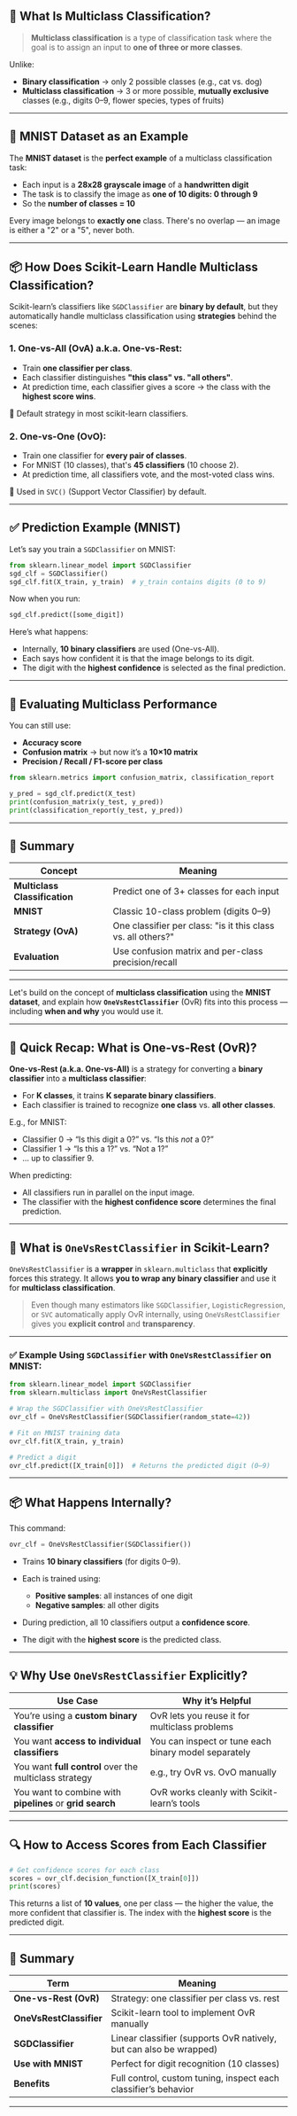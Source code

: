 

## 🧠 What Is Multiclass Classification?

> **Multiclass classification** is a type of classification task where the goal is to assign an input to **one of three or more classes**.

Unlike:

* **Binary classification** → only 2 possible classes (e.g., cat vs. dog)
* **Multiclass classification** → 3 or more possible, **mutually exclusive** classes (e.g., digits 0–9, flower species, types of fruits)

---

## 🔢 MNIST Dataset as an Example

The **MNIST dataset** is the **perfect example** of a multiclass classification task:

* Each input is a **28x28 grayscale image** of a **handwritten digit**
* The task is to classify the image as **one of 10 digits: 0 through 9**
* So the **number of classes = 10**

Every image belongs to **exactly one** class. There's no overlap — an image is either a "2" or a "5", never both.

---

## 📦 How Does Scikit-Learn Handle Multiclass Classification?

Scikit-learn’s classifiers like `SGDClassifier` are **binary by default**, but they automatically handle multiclass classification using **strategies** behind the scenes:

### 1. **One-vs-All (OvA)** a.k.a. One-vs-Rest:

* Train **one classifier per class**.
* Each classifier distinguishes **"this class" vs. "all others"**.
* At prediction time, each classifier gives a score → the class with the **highest score wins**.

📌 Default strategy in most scikit-learn classifiers.

### 2. **One-vs-One (OvO)**:

* Train one classifier for **every pair of classes**.
* For MNIST (10 classes), that's **45 classifiers** (10 choose 2).
* At prediction time, all classifiers vote, and the most-voted class wins.

📌 Used in `SVC()` (Support Vector Classifier) by default.

---

## ✅ Prediction Example (MNIST)

Let’s say you train a `SGDClassifier` on MNIST:

```python
from sklearn.linear_model import SGDClassifier
sgd_clf = SGDClassifier()
sgd_clf.fit(X_train, y_train)  # y_train contains digits (0 to 9)
```

Now when you run:

```python
sgd_clf.predict([some_digit])
```

Here’s what happens:

* Internally, **10 binary classifiers** are used (One-vs-All).
* Each says how confident it is that the image belongs to its digit.
* The digit with the **highest confidence** is selected as the final prediction.

---

## 🧪 Evaluating Multiclass Performance

You can still use:

* **Accuracy score**
* **Confusion matrix** → but now it’s a **10×10 matrix**
* **Precision / Recall / F1-score per class**

```python
from sklearn.metrics import confusion_matrix, classification_report

y_pred = sgd_clf.predict(X_test)
print(confusion_matrix(y_test, y_pred))
print(classification_report(y_test, y_pred))
```

---

## 🎯 Summary

| Concept                       | Meaning                                                      |
| ----------------------------- | ------------------------------------------------------------ |
| **Multiclass Classification** | Predict one of 3+ classes for each input                     |
| **MNIST**                     | Classic 10-class problem (digits 0–9)                        |
| **Strategy (OvA)**            | One classifier per class: "is it this class vs. all others?" |
| **Evaluation**                | Use confusion matrix and per-class precision/recall          |

---

Let's build on the concept of **multiclass classification** using the **MNIST dataset**, and explain how **`OneVsRestClassifier`** (OvR) fits into this process — including **when and why** you would use it.

---

## 🔁 Quick Recap: What is One-vs-Rest (OvR)?

**One-vs-Rest (a.k.a. One-vs-All)** is a strategy for converting a **binary classifier** into a **multiclass classifier**:

* For **K classes**, it trains **K separate binary classifiers**.
* Each classifier is trained to recognize **one class** vs. **all other classes**.

E.g., for MNIST:

* Classifier 0 → “Is this digit a 0?” vs. “Is this *not* a 0?”
* Classifier 1 → “Is this a 1?” vs. “Not a 1?”
* … up to classifier 9.

When predicting:

* All classifiers run in parallel on the input image.
* The classifier with the **highest confidence score** determines the final prediction.

---

## 🧰 What is `OneVsRestClassifier` in Scikit-Learn?

`OneVsRestClassifier` is a **wrapper** in `sklearn.multiclass` that **explicitly** forces this strategy.
It allows **you to wrap any binary classifier** and use it for **multiclass classification**.

> Even though many estimators like `SGDClassifier`, `LogisticRegression`, or `SVC` automatically apply OvR internally, using `OneVsRestClassifier` gives you **explicit control** and **transparency**.

---

### ✅ Example Using `SGDClassifier` with `OneVsRestClassifier` on MNIST:

```python
from sklearn.linear_model import SGDClassifier
from sklearn.multiclass import OneVsRestClassifier

# Wrap the SGDClassifier with OneVsRestClassifier
ovr_clf = OneVsRestClassifier(SGDClassifier(random_state=42))

# Fit on MNIST training data
ovr_clf.fit(X_train, y_train)

# Predict a digit
ovr_clf.predict([X_train[0]])  # Returns the predicted digit (0–9)
```

---

## 📦 What Happens Internally?

This command:

```python
ovr_clf = OneVsRestClassifier(SGDClassifier())
```

* Trains **10 binary classifiers** (for digits 0–9).
* Each is trained using:

  * **Positive samples**: all instances of one digit
  * **Negative samples**: all other digits
* During prediction, all 10 classifiers output a **confidence score**.
* The digit with the **highest score** is the predicted class.

---

## 💡 Why Use `OneVsRestClassifier` Explicitly?

| Use Case                                                  | Why it’s Helpful                                     |
| --------------------------------------------------------- | ---------------------------------------------------- |
| You’re using a **custom binary classifier**               | OvR lets you reuse it for multiclass problems        |
| You want **access to individual classifiers**             | You can inspect or tune each binary model separately |
| You want **full control** over the multiclass strategy    | e.g., try OvR vs. OvO manually                       |
| You want to combine with **pipelines** or **grid search** | OvR works cleanly with Scikit-learn’s tools          |

---

## 🔍 How to Access Scores from Each Classifier

```python
# Get confidence scores for each class
scores = ovr_clf.decision_function([X_train[0]])
print(scores)
```

This returns a list of **10 values**, one per class — the higher the value, the more confident that classifier is. The index with the **highest score** is the predicted digit.

---

## 🧾 Summary

| Term                    | Meaning                                                            |
| ----------------------- | ------------------------------------------------------------------ |
| **One-vs-Rest (OvR)**   | Strategy: one classifier per class vs. rest                        |
| **OneVsRestClassifier** | Scikit-learn tool to implement OvR manually                        |
| **SGDClassifier**       | Linear classifier (supports OvR natively, but can also be wrapped) |
| **Use with MNIST**      | Perfect for digit recognition (10 classes)                         |
| **Benefits**            | Full control, custom tuning, inspect each classifier’s behavior    |

---
